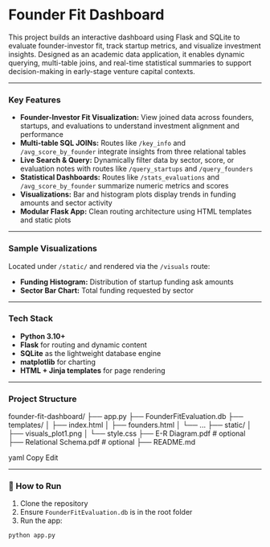 # Founder Fit Dashboard

This project builds an interactive dashboard using Flask and SQLite to evaluate founder-investor fit, track startup metrics, and visualize investment insights. Designed as an academic data application, it enables dynamic querying, multi-table joins, and real-time statistical summaries to support decision-making in early-stage venture capital contexts.

---

### Key Features

- **Founder-Investor Fit Visualization:** View joined data across founders, startups, and evaluations to understand investment alignment and performance
- **Multi-table SQL JOINs:** Routes like `/key_info` and `/avg_score_by_founder` integrate insights from three relational tables
- **Live Search & Query:** Dynamically filter data by sector, score, or evaluation notes with routes like `/query_startups` and `/query_founders`
- **Statistical Dashboards:** Routes like `/stats_evaluations` and `/avg_score_by_founder` summarize numeric metrics and scores
- **Visualizations:** Bar and histogram plots display trends in funding amounts and sector activity
- **Modular Flask App:** Clean routing architecture using HTML templates and static plots

---

### Sample Visualizations

Located under `/static/` and rendered via the `/visuals` route:

- **Funding Histogram:** Distribution of startup funding ask amounts  
- **Sector Bar Chart:** Total funding requested by sector

---

### Tech Stack

- **Python 3.10+**
- **Flask** for routing and dynamic content
- **SQLite** as the lightweight database engine
- **matplotlib** for charting
- **HTML + Jinja templates** for page rendering

---

### Project Structure

founder-fit-dashboard/
├── app.py
├── FounderFitEvaluation.db
├── templates/
│ ├── index.html
│ ├── founders.html
│ └── ...
├── static/
│ ├── visuals_plot1.png
│ └── style.css
├── E-R Diagram.pdf # optional
├── Relational Schema.pdf # optional
├── README.md

yaml
Copy
Edit

---

### 🚀 How to Run

1. Clone the repository
2. Ensure `FounderFitEvaluation.db` is in the root folder
3. Run the app:
```bash
python app.py
